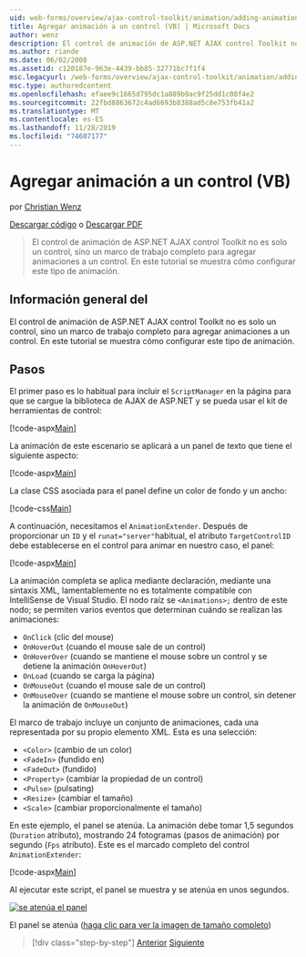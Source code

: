 ```yaml
---
uid: web-forms/overview/ajax-control-toolkit/animation/adding-animation-to-a-control-vb
title: Agregar animación a un control (VB) | Microsoft Docs
author: wenz
description: El control de animación de ASP.NET AJAX control Toolkit no es solo un control, sino un marco de trabajo completo para agregar animaciones a un control. En este tutorial se muestra cómo...
ms.author: riande
ms.date: 06/02/2008
ms.assetid: c120187e-963e-4439-bb85-32771bc7f1f4
msc.legacyurl: /web-forms/overview/ajax-control-toolkit/animation/adding-animation-to-a-control-vb
msc.type: authoredcontent
ms.openlocfilehash: efaee9c1665d795dc1a889b9ac9f25dd1c08f4e2
ms.sourcegitcommit: 22fbd8863672c4ad6693b8388ad5c8e753fb41a2
ms.translationtype: MT
ms.contentlocale: es-ES
ms.lasthandoff: 11/28/2019
ms.locfileid: "74607177"
---
```

# <a name="adding-animation-to-a-control-vb"></a>Agregar animación a un control (VB)

por [Christian Wenz](https://github.com/wenz)

[Descargar código](https://download.microsoft.com/download/f/9/a/f9a26acd-8df4-4484-8a18-199e4598f411/Animation1.vb.zip) o [Descargar PDF](https://download.microsoft.com/download/6/7/1/6718d452-ff89-4d3f-a90e-c74ec2d636a3/animation1VB.pdf)

> El control de animación de ASP.NET AJAX control Toolkit no es solo un control, sino un marco de trabajo completo para agregar animaciones a un control. En este tutorial se muestra cómo configurar este tipo de animación.

## <a name="overview"></a>Información general del

El control de animación de ASP.NET AJAX control Toolkit no es solo un control, sino un marco de trabajo completo para agregar animaciones a un control. En este tutorial se muestra cómo configurar este tipo de animación.

## <a name="steps"></a>Pasos

El primer paso es lo habitual para incluir el `ScriptManager` en la página para que se cargue la biblioteca de AJAX de ASP.NET y se pueda usar el kit de herramientas de control:

[!code-aspx[Main](adding-animation-to-a-control-vb/samples/sample1.aspx)]

La animación de este escenario se aplicará a un panel de texto que tiene el siguiente aspecto:

[!code-aspx[Main](adding-animation-to-a-control-vb/samples/sample2.aspx)]

La clase CSS asociada para el panel define un color de fondo y un ancho:

[!code-css[Main](adding-animation-to-a-control-vb/samples/sample3.css)]

A continuación, necesitamos el `AnimationExtender`. Después de proporcionar un `ID` y el `runat="server"`habitual, el atributo `TargetControlID` debe establecerse en el control para animar en nuestro caso, el panel:

[!code-aspx[Main](adding-animation-to-a-control-vb/samples/sample4.aspx)]

La animación completa se aplica mediante declaración, mediante una sintaxis XML, lamentablemente no es totalmente compatible con IntelliSense de Visual Studio. El nodo raíz se `<Animations>;` dentro de este nodo; se permiten varios eventos que determinan cuándo se realizan las animaciones:

- `OnClick` (clic del mouse)
- `OnHoverOut` (cuando el mouse sale de un control)
- `OnHoverOver` (cuando se mantiene el mouse sobre un control y se detiene la animación `OnHoverOut`)
- `OnLoad` (cuando se carga la página)
- `OnMouseOut` (cuando el mouse sale de un control)
- `OnMouseOver` (cuando se mantiene el mouse sobre un control, sin detener la animación de `OnMouseOut`)

El marco de trabajo incluye un conjunto de animaciones, cada una representada por su propio elemento XML. Esta es una selección:

- `<Color>` (cambio de un color)
- `<FadeIn>` (fundido en)
- `<FadeOut>` (fundido)
- `<Property>` (cambiar la propiedad de un control)
- `<Pulse>` (pulsating)
- `<Resize>` (cambiar el tamaño)
- `<Scale>` (cambiar proporcionalmente el tamaño)

En este ejemplo, el panel se atenúa. La animación debe tomar 1,5 segundos (`Duration` atributo), mostrando 24 fotogramas (pasos de animación) por segundo (`Fps` atributo). Este es el marcado completo del control `AnimationExtender`:

[!code-aspx[Main](adding-animation-to-a-control-vb/samples/sample5.aspx)]

Al ejecutar este script, el panel se muestra y se atenúa en unos segundos.

[![se atenúa el panel](adding-animation-to-a-control-vb/_static/image2.png)](adding-animation-to-a-control-vb/_static/image1.png)

El panel se atenúa ([haga clic para ver la imagen de tamaño completo](adding-animation-to-a-control-vb/_static/image3.png))

> [!div class="step-by-step"]
> [Anterior](dynamically-controlling-updatepanel-animations-cs.md)
> [Siguiente](executing-several-animations-at-the-same-time-vb.md)
